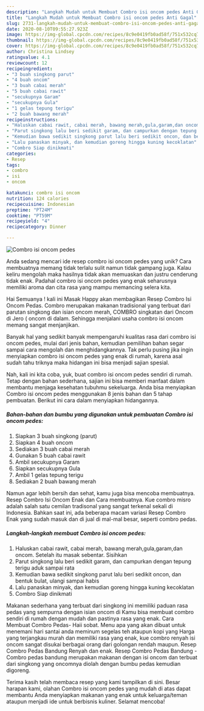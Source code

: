 ```yaml
---
description: "Langkah Mudah untuk Membuat Combro isi oncom pedes Anti Gagal"
title: "Langkah Mudah untuk Membuat Combro isi oncom pedes Anti Gagal"
slug: 2731-langkah-mudah-untuk-membuat-combro-isi-oncom-pedes-anti-gagal
date: 2020-08-10T09:55:27.923Z
image: https://img-global.cpcdn.com/recipes/8c9e0419fb0ad58f/751x532cq70/combro-isi-oncom-pedes-foto-resep-utama.jpg
thumbnail: https://img-global.cpcdn.com/recipes/8c9e0419fb0ad58f/751x532cq70/combro-isi-oncom-pedes-foto-resep-utama.jpg
cover: https://img-global.cpcdn.com/recipes/8c9e0419fb0ad58f/751x532cq70/combro-isi-oncom-pedes-foto-resep-utama.jpg
author: Christina Lindsey
ratingvalue: 4.1
reviewcount: 12
recipeingredient:
- "3 buah singkong parut"
- "4 buah oncom"
- "3 buah cabai merah"
- "5 buah cabai rawit"
- "secukupnya Garam"
- "secukupnya Gula"
- "1 gelas tepung terigu"
- "2 buah bawang merah"
recipeinstructions:
- "Haluskan cabai rawit, cabai merah, bawang merah,gula,garam,dan oncom. Setelah itu masak sebentar. Sisihkan"
- "Parut singkong lalu beri sedikit garam, dan campurkan dengan tepung terigu aduk sampai rata"
- "Kemudian bawa sedikit singkong parut lalu beri sedikit oncon, dan bentuk bulat, ulangi sampai habis"
- "Lalu panaskan minyak, dan kemudian goreng hingga kuning kecoklatan"
- "Combro Siap dinikmati"
categories:
- Resep
tags:
- combro
- isi
- oncom

katakunci: combro isi oncom 
nutrition: 124 calories
recipecuisine: Indonesian
preptime: "PT24M"
cooktime: "PT59M"
recipeyield: "4"
recipecategory: Dinner

---
```



![Combro isi oncom pedes](https://img-global.cpcdn.com/recipes/8c9e0419fb0ad58f/751x532cq70/combro-isi-oncom-pedes-foto-resep-utama.jpg)

Anda sedang mencari ide resep combro isi oncom pedes yang unik? Cara membuatnya memang tidak terlalu sulit namun tidak gampang juga. Kalau keliru mengolah maka hasilnya tidak akan memuaskan dan justru cenderung tidak enak. Padahal combro isi oncom pedes yang enak seharusnya memiliki aroma dan cita rasa yang mampu memancing selera kita.

Hai Semuanya ! kali ini Masak Happy akan membagikan Resep Combro Isi Oncom Pedas. Combro merupakan makanan tradisional yang terbuat dari parutan singkong dan isian oncom merah, COMBRO singkatan dari Oncom di Jero ( oncom di dalam. Sehingga menjalani usaha combro isi oncom memang sangat menjanjikan.

Banyak hal yang sedikit banyak mempengaruhi kualitas rasa dari combro isi oncom pedes, mulai dari jenis bahan, kemudian pemilihan bahan segar sampai cara mengolah dan menghidangkannya. Tak perlu pusing jika ingin menyiapkan combro isi oncom pedes yang enak di rumah, karena asal sudah tahu triknya maka hidangan ini bisa menjadi sajian spesial.


Nah, kali ini kita coba, yuk, buat combro isi oncom pedes sendiri di rumah. Tetap dengan bahan sederhana, sajian ini bisa memberi manfaat dalam membantu menjaga kesehatan tubuhmu sekeluarga. Anda bisa menyiapkan Combro isi oncom pedes menggunakan 8 jenis bahan dan 5 tahap pembuatan. Berikut ini cara dalam menyiapkan hidangannya.

<!--inarticleads1-->

##### Bahan-bahan dan bumbu yang digunakan untuk pembuatan Combro isi oncom pedes:

1. Siapkan 3 buah singkong (parut)
1. Siapkan 4 buah oncom
1. Sediakan 3 buah cabai merah
1. Gunakan 5 buah cabai rawit
1. Ambil secukupnya Garam
1. Siapkan secukupnya Gula
1. Ambil 1 gelas tepung terigu
1. Sediakan 2 buah bawang merah


Namun agar lebih bersih dan sehat, kamu juga bisa mencoba membuatnya. Resep Combro Isi Oncom Enak dan Cara membuatnya. Kue combro misro adalah salah satu cemilan tradisonal yang sangat terkenal sekali di Indonesia. Bahkan saat ini, ada beberapa macam variasi Resep Combro Enak yang sudah masuk dan di jual di mal-mal besar, seperti combro pedas. 

<!--inarticleads2-->

##### Langkah-langkah membuat Combro isi oncom pedes:

1. Haluskan cabai rawit, cabai merah, bawang merah,gula,garam,dan oncom. Setelah itu masak sebentar. Sisihkan
1. Parut singkong lalu beri sedikit garam, dan campurkan dengan tepung terigu aduk sampai rata
1. Kemudian bawa sedikit singkong parut lalu beri sedikit oncon, dan bentuk bulat, ulangi sampai habis
1. Lalu panaskan minyak, dan kemudian goreng hingga kuning kecoklatan
1. Combro Siap dinikmati


Makanan sederhana yang terbuat dari singkong ini memiliki paduan rasa pedas yang sempurna dengan isian oncom di Kamu bisa membuat combro sendiri di rumah dengan mudah dan pastinya rasa yang enak. Cara Membuat Combro Pedas- Haii sobat. Menu apa yang akan dibuat untuk menemani hari santai anda meminum segelas teh ataupun kopi yang Harga yang terjangkau murah dan memiliki rasa yang enak, kue combro renyah isi oncom sangat disukai berbagai orang dari golongan rendah maupun. Resep Combro Pedas Bandung Renyah dan enak. Resep Combro Pedas Bandung - Combro pedas bandung merupakan makanan dengan isi oncom dan terbuat dari singkong yang oncomnya diolah dengan bumbu pedas kemudian digoreng. 

Terima kasih telah membaca resep yang kami tampilkan di sini. Besar harapan kami, olahan Combro isi oncom pedes yang mudah di atas dapat membantu Anda menyiapkan makanan yang enak untuk keluarga/teman ataupun menjadi ide untuk berbisnis kuliner. Selamat mencoba!
